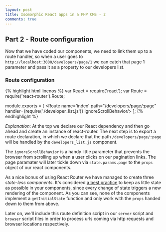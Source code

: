 ```yaml
---
layout: post
title: Isomorphic React apps in a PHP CMS - 2
comments: true
---
```


## Part 2 - Route configuration

Now that we have coded our components, we need to link them up to a route handler, so when a user goes to `http://localhost:3000/developers/page/1` we can catch that page 1 parameter and pass it as a property to our developers list.

### Route configuration 

{% highlight html linenos %}
var React = require('react');
var Route = require('react-router').Route;

module.exports = [
  <Route>
    <Route name='index' path="/developers/page/:page" handler={require('./developer_list.js')} ignoreScrollBehavior/>
  </Route>
];
{% endhighlight %}

*Explanation*: At the top we declare our React dependency and then go ahead and create an instance of react-router. The next step is to export a route declaration, in which we declare that the path `/developers/page/:page` will be handled by the `developers_list.js` component.

 The `ignoreScrollBehavior` is a handy little parameter that prevents the browser from scrolling up when a user clicks on our pagination links. The page paramater will later tickle down via `state.params.page` to the `props` object of our react components.

As a nice bonus of using React Router we have managed to create three *state-less components*. It's considered [a best practice](https://facebook.github.io/react/docs/thinking-in-react.html) to keep as little state as possible in your components, since every change of state triggers a new rendering of the component. As you can see, none of the components implement a `getInitialState` function and only work with the `props` handed down to them from above.

Later on, we'll include this route definition script in our `server` script and `browser` script files in order to process urls coming via http requests and browser locations respectively.
